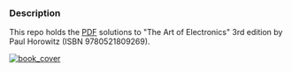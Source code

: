 ### Description
This repo holds the <a href="https://github.com/cagiurumescu/9780521809269-Horowitz-ArtOfElectronics/blob/main/book/book.pdf" target="_blank">PDF</a> solutions to "The Art of Electronics" 3rd edition by Paul Horowitz (ISBN 9780521809269).

[![book_cover](https://images-na.ssl-images-amazon.com/images/I/51Ac62PFAJL.jpg)](https://www.amazon.com/Art-Electronics-Paul-Horowitz-ebook/dp/B01BYJO2JU)

